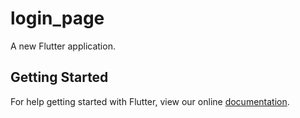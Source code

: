 # login_page

A new Flutter application.

## Getting Started

For help getting started with Flutter, view our online
[documentation](https://flutter.io/).
